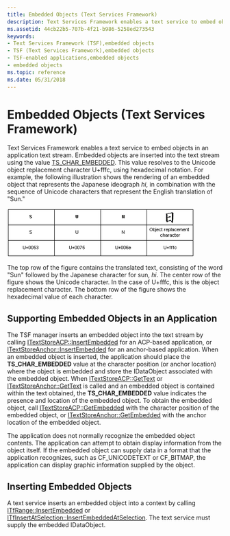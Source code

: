 ```yaml
---
title: Embedded Objects (Text Services Framework)
description: Text Services Framework enables a text service to embed objects in an application text stream.
ms.assetid: 44cb22b5-707b-4f21-b986-5258ed273543
keywords:
- Text Services Framework (TSF),embedded objects
- TSF (Text Services Framework),embedded objects
- TSF-enabled applications,embedded objects
- embedded objects
ms.topic: reference
ms.date: 05/31/2018
---
```


# Embedded Objects (Text Services Framework)

Text Services Framework enables a text service to embed objects in an application text stream. Embedded objects are inserted into the text stream using the value [TS\_CHAR\_EMBEDDED](ts-char--constants.md). This value resolves to the Unicode object replacement character U+fffc, using hexadecimal notation. For example, the following illustration shows the rendering of an embedded object that represents the Japanese ideograph *hi*, in combination with the sequence of Unicode characters that represent the English translation of "Sun."

![character encoding of an embedded object](images/emb-obj.gif)

The top row of the figure contains the translated text, consisting of the word "Sun" followed by the Japanese character for sun, *hi*. The center row of the figure shows the Unicode character. In the case of U+fffc, this is the object replacement character. The bottom row of the figure shows the hexadecimal value of each character.

## Supporting Embedded Objects in an Application

The TSF manager inserts an embedded object into the text stream by calling [ITextStoreACP::InsertEmbedded](/windows/desktop/api/textstor/nf-textstor-itextstoreacp-insertembedded) for an ACP-based application, or [ITextStoreAnchor::InsertEmbedded](/windows/desktop/api/Textstor/nf-textstor-itextstoreanchor-insertembedded) for an anchor-based application. When an embedded object is inserted, the application should place the **TS\_CHAR\_EMBEDDED** value at the character position (or anchor location) where the object is embedded and store the IDataObject associated with the embedded object. When [ITextStoreACP::GetText](/windows/desktop/api/textstor/nf-textstor-itextstoreacp-gettext) or [ITextStoreAnchor::GetText](/windows/desktop/api/Textstor/nf-textstor-itextstoreanchor-gettext) is called and an embedded object is contained within the text obtained, the **TS\_CHAR\_EMBEDDED** value indicates the presence and location of the embedded object. To obtain the embedded object, call [ITextStoreACP::GetEmbedded](/windows/desktop/api/textstor/nf-textstor-itextstoreacp-getembedded) with the character position of the embedded object, or [ITextStoreAnchor::GetEmbedded](/windows/desktop/api/Textstor/nf-textstor-itextstoreanchor-getembedded) with the anchor location of the embedded object.

The application does not normally recognize the embedded object contents. The application can attempt to obtain display information from the object itself. If the embedded object can supply data in a format that the application recognizes, such as CF\_UNICODETEXT or CF\_BITMAP, the application can display graphic information supplied by the object.

## Inserting Embedded Objects

A text service inserts an embedded object into a context by calling [ITfRange::InsertEmbedded](/windows/desktop/api/msctf/nf-msctf-itfrange-insertembedded) or [ITfInsertAtSelection::InsertEmbeddedAtSelection](/windows/desktop/api/msctf/nf-msctf-itfinsertatselection-insertembeddedatselection). The text service must supply the embedded IDataObject.

 

 
